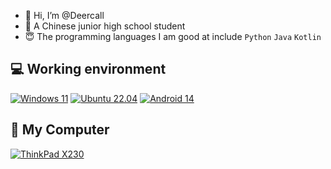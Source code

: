 - 👋 Hi, I’m @Deercall
- 🤭 A Chinese junior high school student
- 😇 The programming languages ​​I am good at include `Python` `Java` `Kotlin`

## 💻 Working environment
[![Windows 11](https://img.shields.io/badge/Windows%2011-00adef?style=flat-square&logo=windows&logoColor=ffffff)](https://www.microsoft.com/windows10)
[![Ubuntu 22.04](https://img.shields.io/badge/Ubuntu%2022%2e04-dd4814?style=flat-square&logo=ubuntu&logoColor=ffffff)](https://releases.ubuntu.com/20.04/)
[![Android 14](https://img.shields.io/badge/Android%2014-3ddc84?style=flat-square&logo=android&logoColor=ffffff)](https://www.android.com/android-11/)

## 📱 My Computer
[![ThinkPad X230](https://img.shields.io/badge/ThinkPad%20X230-EE2624?style=flat-square&logo=thinkpad&logoColor=ffffff)](https://www.lenovo.com/lt/lt/laptops/thinkpad/x-series/x230/)
